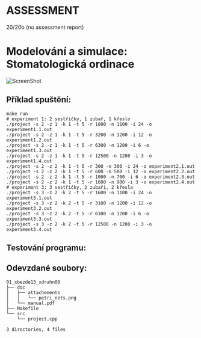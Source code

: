 ASSESSMENT 
==========

20/20b (no assessment report)

Modelování a simulace: Stomatologická ordinace
==========

![ScreenShot](https://raw.github.com/ldrahnik/ims_project_2018_2019/master/doc/attachements/petri_nets.png)

## Příklad spuštění:

```
make run
# experiment 1: 2 sestřičky, 1 zubař, 1 křeslo
./project -s 2 -z 1 -k 1 -t 5 -r 1800 -n 1100 -i 24 -o experiment1.1.out
./project -s 2 -z 1 -k 1 -t 5 -r 3200 -n 1200 -i 12 -o experiment1.2.out
./project -s 2 -z 1 -k 1 -t 5 -r 6300 -n 1200 -i 6 -o experiment1.3.out
./project -s 2 -z 1 -k 1 -t 5 -r 12500 -n 1200 -i 3 -o experiment1.4.out
./project -s 2 -z 2 -k 1 -t 5 -r 300 -n 300 -i 24 -o experiment2.1.out
./project -s 2 -z 2 -k 1 -t 5 -r 600 -n 500 -i 12 -o experiment2.2.out
./project -s 2 -z 2 -k 1 -t 5 -r 1000 -n 700 -i 6 -o experiment2.3.out
./project -s 2 -z 2 -k 1 -t 5 -r 1600 -n 900 -i 3 -o experiment2.4.out
# experiment 3: 3 sestřičky, 2 zubaři, 2 křesla
./project -s 3 -z 2 -k 2 -t 5 -r 1600 -n 1100 -i 24 -o experiment3.1.out
./project -s 3 -z 2 -k 2 -t 5 -r 3100 -n 1200 -i 12 -o experiment3.2.out
./project -s 3 -z 2 -k 2 -t 5 -r 6300 -n 1200 -i 6 -o experiment3.3.out
./project -s 3 -z 2 -k 2 -t 5 -r 12500 -n 1200 -i 3 -o experiment3.4.out
```

## Testování programu:

## Odevzdané soubory:

```
01_xbezde13_xdrahn00
├── doc
│   ├── attachements
│   │   └── petri_nets.png
│   └── manual.pdf
├── Makefile
└── src
    └── project.cpp

3 directories, 4 files
```
